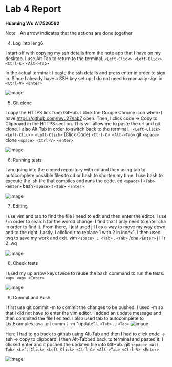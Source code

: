 # Lab 4 Report
**Huaming Wu**
**A17526592**

Note: 
-An arrow indicates that the actions are done together

4. Log into ieng6

  I start off with copying my ssh details from the note app that I have on my desktop. I use Alt Tab to return to the terminal.
  `<Left-Click> <Left-Click> <Ctrl-C> <Alt->Tab>`
  
  In the actual terminal:
  I paste the ssh details and press enter in order to sign in. Since I already have a SSH key set up, I do not need to manually sign in.
  `<Ctrl-V> <enter>`

  ![image](https://github.com/hwu27/cse15l-lab-reports/assets/130116077/8828be34-02f1-4569-9492-c4927adfaadf)

5. Git clone
    
  I copy the HTTPS link from GitHub. I click the Google Chrome icon where I have https://github.com/hwu27/lab7 open.
  Then, I click code -> Copy to Clipboard in the HTTPS section. This will allow me to paste the url and git clone. 
  I also Alt Tab in order to switch back to the terminal.
 ` <Left-Click>` 
  `<Left-Click> <Left-Click>` (Click Code) `<Ctrl-C> <Alt->Tab>`
  git `<space>` clone `<space> <Ctrl-V> <enter>`

  ![image](https://github.com/hwu27/cse15l-lab-reports/assets/130116077/2da682f3-5022-409c-ab87-ca2be3c2b8f7)

6. Running tests

  I am going into the cloned repository with cd and then using tab to autocomplete possible files to cd or bash to shorten my time. I use 
  bash to execute the .sh file that compiles and runs the code.
  cd `<space>` l `<Tab> <enter>`
  bash `<space>` t `<Tab> <enter>`
 
  ![image](https://github.com/hwu27/cse15l-lab-reports/assets/130116077/9130ad5f-a1b8-422a-b5b0-bc26f5dfa349)

7. Editing
  
  I use vim and tab to find the file I need to edit and then enter the editor. I use / in order to search for the wordd change.
  I find that I only need to enter cha in order to find it. From there, I just used j l l as a way to move my way down and to the right.
  Lastly, I clicked r to replace 1 with 2 in index1. I then used :wq to save my work and exit.
  vim `<space> L <Tab>` . `<Tab>`
  /cha `<Enter>` j l l r 2
  :wq <Enter>
    
  ![image](https://github.com/hwu27/cse15l-lab-reports/assets/130116077/3a8ab014-212e-4268-94fe-ccfb430df6d4)  

8. Check tests
  
  I used my up arrow keys twice to reuse the bash command to run the  tests.
  `<up> <up> <Enter>`
    
  ![image](https://github.com/hwu27/cse15l-lab-reports/assets/130116077/992c4f2b-fe65-46c4-a120-e960a94bf778)
      
9. Commit and Push

  I first use git commit -m to commit the changes to be pushed. I used -m so that I did not have to enter the vim editor. I added an update message and then
  commited the file I edited. I also used tab to autocomplete to ListExamples.java.
  git <space> commit <space> -m "update" L `<Tab>` . j `<Tab>`
  ![image](https://github.com/hwu27/cse15l-lab-reports/assets/130116077/3017134d-085b-4d1f-9030-0eec7b535579)
  
  Here I had to go back to github using Alt-Tab and then I had to click code -> ssh -> copy to clipboard. I then Alt-Tabbed back to terminal and 
  pasted it. I clicked enter and it pushed the updated file into GitHub.
  git `<space> <Alt-Tab> <Left-Click> <Left-Click> <Ctrl-C> <Alt->Tab> <Ctrl-V> <Enter>`

  ![image](https://github.com/hwu27/cse15l-lab-reports/assets/130116077/51708bff-7169-4d00-96cb-14e7886020ff)

